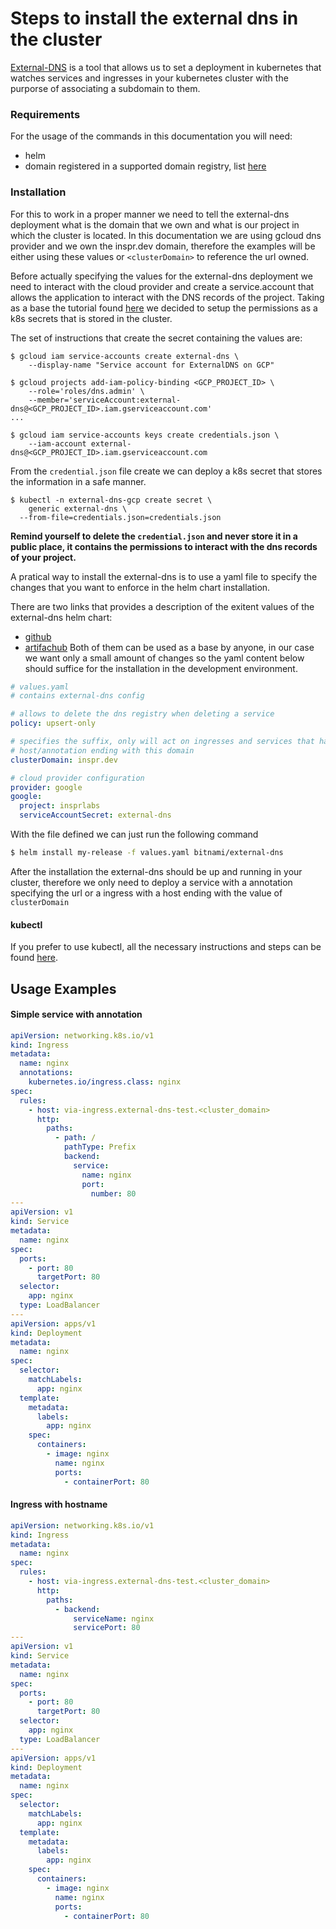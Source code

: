 # Steps to install the external dns in the cluster

[External-DNS](https://github.com/kubernetes-sigs/external-dns) is a tool that
allows us to set a deployment in kubernetes that watches services and ingresses
in your kubernetes cluster with the purporse of associating a subdomain to them.

### Requirements

For the usage of the commands in this documentation you will need:

- helm
- domain registered in a supported domain registry, list [here](https://github.com/kubernetes-sigs/external-dns#roadmap)

### Installation

For this to work in a proper manner we need to tell the external-dns deployment
what is the domain that we own and what is our project in which the cluster is
located. In this documentation we are using gcloud dns provider and we own the
inspr.dev domain, therefore the examples will be either using these values or
`<clusterDomain>` to reference the url owned.

Before actually specifying the values for the external-dns deployment we need to
interact with the cloud provider and create a service.account that allows the
application to interact with the DNS records of the project. Taking as a base
the tutorial found
[here](http://tech.paulcz.net/kubernetes-cookbook/gcp/gcp-external-dns/) we
decided to setup the permissions as a k8s secrets that is stored in the cluster.

The set of instructions that create the secret containing the values are:

```
$ gcloud iam service-accounts create external-dns \
    --display-name "Service account for ExternalDNS on GCP"

$ gcloud projects add-iam-policy-binding <GCP_PROJECT_ID> \
    --role='roles/dns.admin' \
    --member='serviceAccount:external-dns@<GCP_PROJECT_ID>.iam.gserviceaccount.com'
...

$ gcloud iam service-accounts keys create credentials.json \
    --iam-account external-dns@<GCP_PROJECT_ID>.iam.gserviceaccount.com
```

From the `credential.json` file create we can deploy a k8s secret that stores
the information in a safe manner.

```
$ kubectl -n external-dns-gcp create secret \
    generic external-dns \
  --from-file=credentials.json=credentials.json
```

**Remind yourself to delete the `credential.json` and never store it in a public
place, it contains the permissions to interact with the dns records of your
project.**

A pratical way to install the external-dns is to use a yaml file to specify the
changes that you want to enforce in the helm chart installation.

There are two links that provides a description of the exitent values of the
external-dns helm chart:

- [github](https://github.com/bitnami/charts/blob/master/bitnami/external-dns/values.yaml)
- [artifachub](https://artifacthub.io/packages/helm/bitnami/external-dns)
  Both of them can be used as a base by anyone, in our case we want only a small amount
  of changes so the yaml content below should suffice for the installation in the
  development environment.

```yaml
# values.yaml
# contains external-dns config

# allows to delete the dns registry when deleting a service
policy: upsert-only

# specifies the suffix, only will act on ingresses and services that have their
# host/annotation ending with this domain
clusterDomain: inspr.dev

# cloud provider configuration
provider: google
google:
  project: insprlabs
  serviceAccountSecret: external-dns
```

With the file defined we can just run the following command

```bash
$ helm install my-release -f values.yaml bitnami/external-dns
```

After the installation the external-dns should be up and running in your
cluster, therefore we only need to deploy a service with a annotation specifying
the url or a ingress with a host ending with the value of `clusterDomain`

#### kubectl

If you prefer to use kubectl, all the necessary instructions and steps can be
found
[here](https://github.com/kubernetes-sigs/external-dns/tree/master/docs/tutorials).

## Usage Examples

#### Simple service with annotation

```yaml
apiVersion: networking.k8s.io/v1
kind: Ingress
metadata:
  name: nginx
  annotations:
    kubernetes.io/ingress.class: nginx
spec:
  rules:
    - host: via-ingress.external-dns-test.<cluster_domain>
      http:
        paths:
          - path: /
            pathType: Prefix
            backend:
              service:
                name: nginx
                port:
                  number: 80
---
apiVersion: v1
kind: Service
metadata:
  name: nginx
spec:
  ports:
    - port: 80
      targetPort: 80
  selector:
    app: nginx
  type: LoadBalancer
---
apiVersion: apps/v1
kind: Deployment
metadata:
  name: nginx
spec:
  selector:
    matchLabels:
      app: nginx
  template:
    metadata:
      labels:
        app: nginx
    spec:
      containers:
        - image: nginx
          name: nginx
          ports:
            - containerPort: 80
```

#### Ingress with hostname

```yaml
apiVersion: networking.k8s.io/v1
kind: Ingress
metadata:
  name: nginx
spec:
  rules:
    - host: via-ingress.external-dns-test.<cluster_domain>
      http:
        paths:
          - backend:
              serviceName: nginx
              servicePort: 80
---
apiVersion: v1
kind: Service
metadata:
  name: nginx
spec:
  ports:
    - port: 80
      targetPort: 80
  selector:
    app: nginx
  type: LoadBalancer
---
apiVersion: apps/v1
kind: Deployment
metadata:
  name: nginx
spec:
  selector:
    matchLabels:
      app: nginx
  template:
    metadata:
      labels:
        app: nginx
    spec:
      containers:
        - image: nginx
          name: nginx
          ports:
            - containerPort: 80
```
